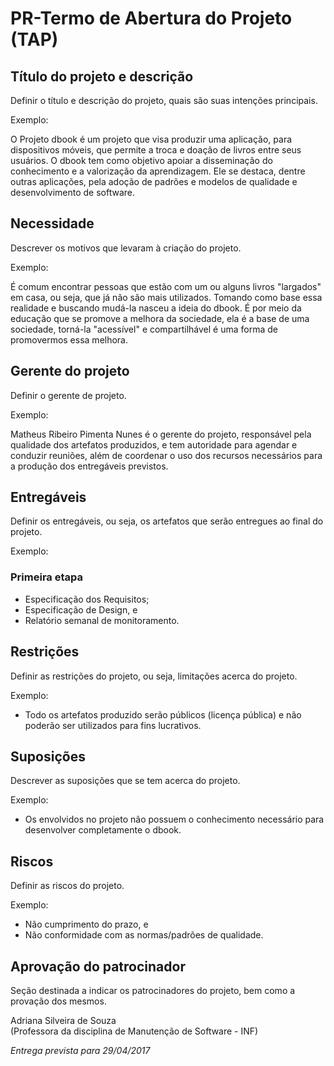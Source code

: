 # PR-Termo de Abertura do Projeto (TAP)

## Título do projeto e descrição

Definir o título e descrição do projeto, quais são suas intenções principais.

Exemplo:

O Projeto dbook é um projeto que visa produzir uma aplicação, para dispositivos móveis, que permite a troca e doação de livros entre seus usuários. O dbook tem como objetivo apoiar a disseminação do conhecimento e a valorização da aprendizagem. Ele se destaca, dentre outras aplicações, pela adoção de padrões e modelos de qualidade e desenvolvimento de software.

## Necessidade

Descrever os motivos que levaram à criação do projeto.

Exemplo:

É comum encontrar pessoas que estão com um ou alguns livros "largados" em casa, ou seja, que já não são mais utilizados. Tomando como base essa realidade e buscando mudá-la nasceu a ideia do dbook. É por meio da educação que se promove a melhora da sociedade, ela é a base de uma sociedade, torná-la "acessível" e compartilhável é uma forma de promovermos essa melhora.

## Gerente do projeto

Definir o gerente de projeto.

Exemplo:

Matheus Ribeiro Pimenta Nunes é o gerente do projeto, responsável pela qualidade dos artefatos produzidos, e tem autoridade para agendar e conduzir reuniões, além de coordenar o uso dos recursos necessários para a produção dos entregáveis previstos.

## Entregáveis

Definir os entregáveis, ou seja, os artefatos que serão entregues ao final do projeto.

Exemplo:

### Primeira etapa
* Especificação dos Requisitos;
* Especificação de Design, e
* Relatório semanal de monitoramento.

## Restrições

Definir as restrições do projeto, ou seja, limitações acerca do projeto.

Exemplo:

* Todo os artefatos produzido serão públicos (licença pública) e não poderão ser utilizados para fins lucrativos.

## Suposições

Descrever as suposições que se tem acerca do projeto.

Exemplo:

* Os envolvidos no projeto não possuem o conhecimento necessário para desenvolver completamente o dbook.

## Riscos

Definir as riscos do projeto.

Exemplo:

* Não cumprimento do prazo, e
* Não conformidade com as normas/padrões de qualidade.

## Aprovação do patrocinador

Seção destinada a indicar os patrocinadores do projeto, bem como a provação dos mesmos.

Adriana Silveira de Souza  
(Professora da disciplina de Manutenção de Software - INF)  

*Entrega prevista para 29/04/2017*
